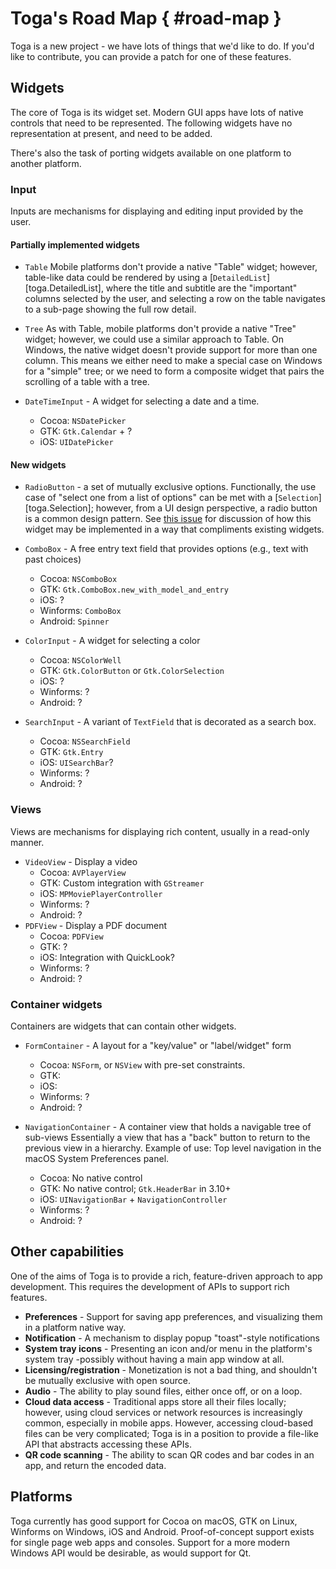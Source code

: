 # Toga's Road Map { #road-map }

Toga is a new project - we have lots of things that we'd like to do. If you'd like to contribute, you can provide a patch for one of these features.

## Widgets

The core of Toga is its widget set. Modern GUI apps have lots of native controls that need to be represented. The following widgets have no representation at present, and need to be added.

There's also the task of porting widgets available on one platform to another platform.

### Input

Inputs are mechanisms for displaying and editing input provided by the user.

#### Partially implemented widgets

- `Table`  Mobile platforms don't provide a native "Table" widget; however, table-like data could be rendered by using a [`DetailedList`][toga.DetailedList], where the title and subtitle are the "important" columns selected by the user, and selecting a row on the table navigates to a sub-page showing the full row detail.

- `Tree`  As with Table, mobile platforms don't provide a native "Tree" widget; however, we could use a similar approach to Table.  On Windows, the native widget doesn't provide support for more than one column. This means we either need to make a special case on Windows for a "simple" tree; or we need to form a composite widget that pairs the scrolling of a table with a tree.

- `DateTimeInput` - A widget for selecting a date and a time.
  - Cocoa: `NSDatePicker`
  - GTK: `Gtk.Calendar` + ?
  - iOS: `UIDatePicker`

#### New widgets

- `RadioButton` - a set of mutually exclusive options.  Functionally, the use case of "select one from a list of options" can be met with a [`Selection`][toga.Selection]; however, from a UI design perspective, a radio button is a common design pattern.  See [this issue](https://github.com/beeware/toga/issues/2225) for discussion of how this widget may be implemented in a way that compliments existing widgets.

- `ComboBox` - A free entry text field that provides options (e.g., text with past choices)
  - Cocoa: `NSComboBox`
  - GTK: `Gtk.ComboBox.new_with_model_and_entry`
  - iOS: ?
  - Winforms: `ComboBox`
  - Android: `Spinner`

- `ColorInput` - A widget for selecting a color
  - Cocoa: `NSColorWell`
  - GTK: `Gtk.ColorButton` or `Gtk.ColorSelection`
  - iOS: ?
  - Winforms: ?
  - Android: ?

- `SearchInput` - A variant of `TextField` that is decorated as a search box.
  - Cocoa: `NSSearchField`
  - GTK: `Gtk.Entry`
  - iOS: `UISearchBar`?
  - Winforms: ?
  - Android: ?

### Views

Views are mechanisms for displaying rich content, usually in a read-only manner.

- `VideoView` - Display a video
  - Cocoa: `AVPlayerView`
  - GTK: Custom integration with `GStreamer`
  - iOS: `MPMoviePlayerController`
  - Winforms: ?
  - Android: ?
- `PDFView` - Display a PDF document
  - Cocoa: `PDFView`
  - GTK: ?
  - iOS: Integration with QuickLook?
  - Winforms: ?
  - Android: ?

### Container widgets

Containers are widgets that can contain other widgets.

- `FormContainer` - A layout for a "key/value" or "label/widget" form
  - Cocoa: `NSForm`, or `NSView` with pre-set constraints.
  - GTK:
  - iOS:
  - Winforms: ?
  - Android: ?

- `NavigationContainer` - A container view that holds a navigable tree of sub-views  Essentially a view that has a "back" button to return to the previous view in a hierarchy. Example of use: Top level navigation in the macOS System Preferences panel.
  - Cocoa: No native control
  - GTK: No native control; `Gtk.HeaderBar` in 3.10+
  - iOS: `UINavigationBar` + `NavigationController`
  - Winforms: ?
  - Android: ?

## Other capabilities

One of the aims of Toga is to provide a rich, feature-driven approach to app development. This requires the development of APIs to support rich features.

- **Preferences** - Support for saving app preferences, and visualizing them in a platform native way.
- **Notification** - A mechanism to display popup "toast"-style notifications
- **System tray icons** - Presenting an icon and/or menu in the platform's system tray -possibly without having a main app window at all.
- **Licensing/registration** - Monetization is not a bad thing, and shouldn't be mutually exclusive with open source.
- **Audio** - The ability to play sound files, either once off, or on a loop.
- **Cloud data access** - Traditional apps store all their files locally; however, using cloud services or network resources is increasingly common, especially in mobile apps. However, accessing cloud-based files can be very complicated; Toga is in a position to provide a file-like API that abstracts accessing these APIs.
- **QR code scanning** - The ability to scan QR codes and bar codes in an app, and return the encoded data.

## Platforms

Toga currently has good support for Cocoa on macOS, GTK on Linux, Winforms on Windows, iOS and Android. Proof-of-concept support exists for single page web apps and consoles. Support for a more modern Windows API would be desirable, as would support for Qt.
